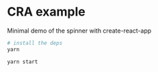 # CRA example

Minimal demo of the spinner with create-react-app

```sh
# install the deps
yarn

yarn start
```
